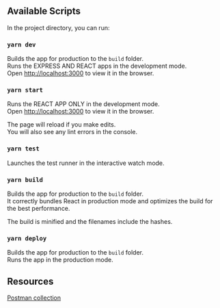 ## Available Scripts

In the project directory, you can run:


### `yarn dev`

Builds the app for production to the `build` folder.<br>
Runs the EXPRESS AND REACT apps in the development mode.<br>
Open [http://localhost:3000](http://localhost:3000) to view it in the browser.

### `yarn start`

Runs the REACT APP ONLY in the development mode.<br>
Open [http://localhost:3000](http://localhost:3000) to view it in the browser.

The page will reload if you make edits.<br>
You will also see any lint errors in the console.

### `yarn test`

Launches the test runner in the interactive watch mode.<br>

### `yarn build`

Builds the app for production to the `build` folder.<br>
It correctly bundles React in production mode and optimizes the build for the best performance.

The build is minified and the filenames include the hashes.<br>

### `yarn deploy`

Builds the app for production to the `build` folder.<br>
Runs the app in the production mode.<br>

## Resources

[Postman collection](https://www.getpostman.com/collections/008bfd58de32ef98b083)

